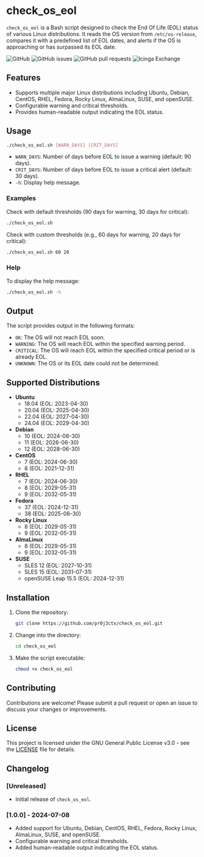 # check_os_eol

`check_os_eol` is a Bash script designed to check the End Of Life (EOL) status of various Linux distributions. It reads the OS version from `/etc/os-release`, compares it with a predefined list of EOL dates, and alerts if the OS is approaching or has surpassed its EOL date.

![GitHub](https://img.shields.io/badge/license-GPLv3-blue.svg)
![GitHub issues](https://img.shields.io/github/issues/pr0j3ctx/check_os_eol)
![GitHub pull requests](https://img.shields.io/github/issues-pr/pr0j3ctx/check_os_eol)
![Icinga Exchange](https://img.shields.io/badge/Icinga-Exchange-blue.svg)

## Features

- Supports multiple major Linux distributions including Ubuntu, Debian, CentOS, RHEL, Fedora, Rocky Linux, AlmaLinux, SUSE, and openSUSE.
- Configurable warning and critical thresholds.
- Provides human-readable output indicating the EOL status.

## Usage

```bash
./check_os_eol.sh [WARN_DAYS] [CRIT_DAYS]
```

- `WARN_DAYS`: Number of days before EOL to issue a warning (default: 90 days).
- `CRIT_DAYS`: Number of days before EOL to issue a critical alert (default: 30 days).
- `-h`: Display help message.

### Examples

Check with default thresholds (90 days for warning, 30 days for critical):

```bash
./check_os_eol.sh
```

Check with custom thresholds (e.g., 60 days for warning, 20 days for critical):

```bash
./check_os_eol.sh 60 20
```

### Help

To display the help message:

```bash
./check_os_eol.sh -h
```

## Output

The script provides output in the following formats:

- `OK`: The OS will not reach EOL soon.
- `WARNING`: The OS will reach EOL within the specified warning period.
- `CRITICAL`: The OS will reach EOL within the specified critical period or is already EOL.
- `UNKNOWN`: The OS or its EOL date could not be determined.

## Supported Distributions

- **Ubuntu**
  - 18.04 (EOL: 2023-04-30)
  - 20.04 (EOL: 2025-04-30)
  - 22.04 (EOL: 2027-04-30)
  - 24.04 (EOL: 2029-04-30)
- **Debian**
  - 10 (EOL: 2024-06-30)
  - 11 (EOL: 2026-06-30)
  - 12 (EOL: 2028-06-30)
- **CentOS**
  - 7 (EOL: 2024-06-30)
  - 8 (EOL: 2021-12-31)
- **RHEL**
  - 7 (EOL: 2024-06-30)
  - 8 (EOL: 2029-05-31)
  - 9 (EOL: 2032-05-31)
- **Fedora**
  - 37 (EOL: 2024-12-31)
  - 38 (EOL: 2025-06-30)
- **Rocky Linux**
  - 8 (EOL: 2029-05-31)
  - 9 (EOL: 2032-05-31)
- **AlmaLinux**
  - 8 (EOL: 2029-05-31)
  - 9 (EOL: 2032-05-31)
- **SUSE**
  - SLES 12 (EOL: 2027-10-31)
  - SLES 15 (EOL: 2031-07-31)
  - openSUSE Leap 15.5 (EOL: 2024-12-31)

## Installation

1. Clone the repository:
    ```bash
    git clone https://github.com/pr0j3ctx/check_os_eol.git
    ```
2. Change into the directory:
    ```bash
    cd check_os_eol
    ```
3. Make the script executable:
    ```bash
    chmod +x check_os_eol
    ```

## Contributing

Contributions are welcome! Please submit a pull request or open an issue to discuss your changes or improvements.

## License

This project is licensed under the GNU General Public License v3.0 - see the [LICENSE](LICENSE) file for details.

## Changelog

### [Unreleased]
- Initial release of `check_os_eol`.

### [1.0.0] - 2024-07-08
- Added support for Ubuntu, Debian, CentOS, RHEL, Fedora, Rocky Linux, AlmaLinux, SUSE, and openSUSE.
- Configurable warning and critical thresholds.
- Added human-readable output indicating the EOL status.
```
